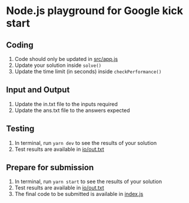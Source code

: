 # Node.js playground for Google kick start

## Coding 
1. Code should only be updated in [src/app.js](src/app.js)
2. Update your solution inside `solve()`
3. Update the time limit (in seconds) inside `checkPerformance()`

## Input and Output
1. Update the in.txt file to the inputs required
2. Update the ans.txt file to the answers expected

## Testing
1. In terminal, run `yarn dev` to see the results of your solution
2. Test results are available in [io/out.txt](io/out.dev.txt)

## Prepare for submission
1. In terminal, run `yarn start` to see the results of your solution
2. Test results are available in [io/out.txt](io/out.dev.txt)
2. The final code to be submitted is available in [index.js](index.js)
